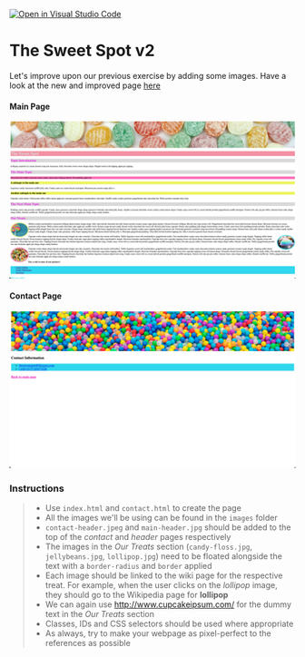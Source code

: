 [![Open in Visual Studio Code](https://classroom.github.com/assets/open-in-vscode-c66648af7eb3fe8bc4f294546bfd86ef473780cde1dea487d3c4ff354943c9ae.svg)](https://classroom.github.com/online_ide?assignment_repo_id=9681438&assignment_repo_type=AssignmentRepo)
# The Sweet Spot v2

Let's improve upon our previous exercise by adding some images. Have a look at the new and improved page [here](https://digitalcareerinstitute.github.io/UIB-content-the-sweet-spot-v2/index.html)

#### Main Page

![main page](images/main.png)

#### Contact Page

![contact page](images/contact.png)

### Instructions

> - Use `index.html` and `contact.html` to create the page
> - All the images we'll be using can be found in the `images` folder
> - `contact-header.jpeg` and `main-header.jpg` should be added to the top of the _contact_ and _header_ pages respectively
> - The images in the _Our Treats_ section (`candy-floss.jpg`, `jellybeans.jpg`, `lollipop.jpg`) need to be floated alongside the text with a `border-radius` and `border` applied
> - Each image should be linked to the wiki page for the respective treat. For example, when the user clicks on the _lollipop_ image, they should go to the Wikipedia page for **lollipop**
> - We can again use http://www.cupcakeipsum.com/ for the dummy text in the _Our Treats_ section
> - Classes, IDs and CSS selectors should be used where appropriate
> - As always, try to make your webpage as pixel-perfect to the references as possible